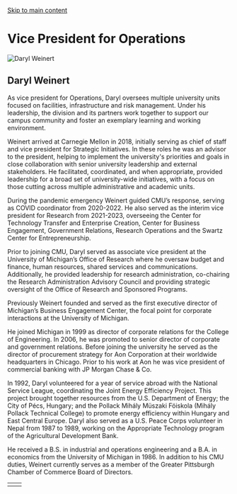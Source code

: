 [Skip to main content](https://www.cmu.edu/leadership/senior-admin/weinert-bio#main-content)

# Vice President for Operations

![Daryl Weinert](https://www.cmu.edu/sites/default/files/styles/cke_media_resize_medium/public/2025-04/weinert-600x600.png?itok=G_ELaXrB)

## Daryl Weinert

As vice president for Operations, Daryl oversees multiple university units focused on facilities, infrastructure and risk management. Under his leadership, the division and its partners work together to support our campus community and foster an exemplary learning and working environment.

Weinert arrived at Carnegie Mellon in 2018, initially serving as chief of staff and vice president for Strategic Initiatives. In these roles he was an advisor to the president, helping to implement the university's priorities and goals in close collaboration with senior university leadership and external stakeholders. He facilitated, coordinated, and when appropriate, provided leadership for a broad set of university-wide initiatives, with a focus on those cutting across multiple administrative and academic units.

During the pandemic emergency Weinert guided CMU’s response, serving as COVID coordinator from 2020-2022. He also served as the interim vice president for Research from 2021-2023, overseeing the Center for Technology Transfer and Enterprise Creation, Center for Business Engagement, Government Relations, Research Operations and the Swartz Center for Entrepreneurship.

Prior to joining CMU, Daryl served as associate vice president at the University of Michigan’s Office of Research where he oversaw budget and finance, human resources, shared services and communications. Additionally, he provided leadership for research administration, co-chairing the Research Administration Advisory Council and providing strategic oversight of the Office of Research and Sponsored Programs.

Previously Weinert founded and served as the first executive director of Michigan’s Business Engagement Center, the focal point for corporate interactions at the University of Michigan.

He joined Michigan in 1999 as director of corporate relations for the College of Engineering. In 2006, he was promoted to senior director of corporate and government relations. Before joining the university he served as the director of procurement strategy for Aon Corporation at their worldwide headquarters in Chicago. Prior to his work at Aon he was vice president of commercial banking with JP Morgan Chase & Co.

In 1992, Daryl volunteered for a year of service abroad with the National Service League, coordinating the Joint Energy Efficiency Project. This project brought together resources from the U.S. Department of Energy; the City of Pécs, Hungary; and the Pollack Mihály Müszaki Föiskola (Mihály Pollack Technical College) to promote energy efficiency within Hungary and East Central Europe. Daryl also served as a U.S. Peace Corps volunteer in Nepal from 1987 to 1989, working on the Appropriate Technology program of the Agricultural Development Bank.

He received a B.S. in industrial and operations engineering and a B.A. in economics from the University of Michigan in 1986. In addition to his CMU duties, Weinert currently serves as a member of the Greater Pittsburgh Chamber of Commerce Board of Directors.

|     |     |
| --- | --- |
|  |  |
